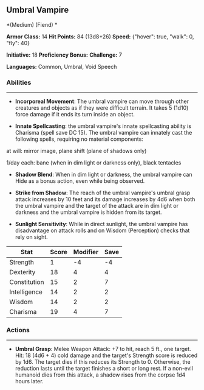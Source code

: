 ## Umbral Vampire
*(Medium) (Fiend) *

**Armor Class:** 14
**Hit Points:** 84 (13d8+26)
**Speed:** {"hover": true, "walk": 0, "fly": 40}

**Initiative:** 18
**Proficiency Bonus:**
**Challenge:** 7

**Languages:** Common, Umbral, Void Speech

### Abilities
 --- 
- **Incorporeal Movement**: The umbral vampire can move through other creatures and objects as if they were difficult terrain. It takes 5 (1d10) force damage if it ends its turn inside an object.

- **Innate Spellcasting**: the umbral vampire's innate spellcasting ability is Charisma (spell save DC 15). The umbral vampire can innately cast the following spells, requiring no material components:

at will: mirror image, plane shift (plane of shadows only)

1/day each: bane (when in dim light or darkness only), black tentacles

- **Shadow Blend**: When in dim light or darkness, the umbral vampire can Hide as a bonus action, even while being observed.

- **Strike from Shadow**: The reach of the umbral vampire's umbral grasp attack increases by 10 feet and its damage increases by 4d6 when both the umbral vampire and the target of the attack are in dim light or darkness and the umbral vampire is hidden from its target.

- **Sunlight Sensitivity**: While in direct sunlight, the umbral vampire has disadvantage on attack rolls and on Wisdom (Perception) checks that rely on sight.



| Stat | Score | Modifier | Save |
| ---- | ---- | ---- | ---- |
| Strength | 1 | -4 | -4 |
| Dexterity | 18 | 4 | 4 |
| Constitution | 15 | 2 | 7 |
| Intelligence | 14 | 2 | 2 |
| Wisdom | 14 | 2 | 2 |
| Charisma | 19 | 4 | 7 |

### Actions
 --- 
- **Umbral Grasp**: Melee Weapon Attack: +7 to hit, reach 5 ft., one target. Hit: 18 (4d6 + 4) cold damage and the target's Strength score is reduced by 1d6. The target dies if this reduces its Strength to 0. Otherwise, the reduction lasts until the target finishes a short or long rest. If a non-evil humanoid dies from this attack, a shadow rises from the corpse 1d4 hours later.

